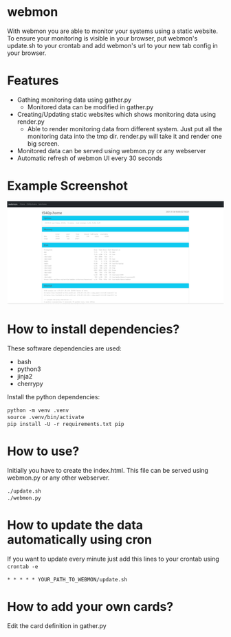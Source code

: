 # webmon

With webmon you are able to monitor your systems using a static website. To ensure your monitoring is visible in your browser, put webmon's update.sh to your crontab and add webmon's url to your new tab config in your browser.


# Features

* Gathing monitoring data using gather.py
  * Monitored data can be modified in gather.py
* Creating/Updating static websites which shows monitoring data using render.py
  * Able to render monitoring data from different system. Just put all the monitoring data into the tmp dir. render.py will take it and render one big screen.
* Monitored data can be served using webmon.py or any webserver
* Automatic refresh of webmon UI every 30 seconds


# Example Screenshot

![Screenshot](/screenshot.png?raw=true "Screenshot")


# How to install dependencies?

These software dependencies are used:
* bash
* python3
* jinja2
* cherrypy


Install the python dependencies:

```
python -m venv .venv
source .venv/bin/activate
pip install -U -r requirements.txt pip
```

# How to use?

Initially you have to create the index.html. This file can be served using webmon.py or any other webserver. 

```
./update.sh
./webmon.py
```


# How to update the data automatically using cron

If you want to update every minute just add this lines to your crontab using `crontab -e`

```
* * * * * YOUR_PATH_TO_WEBMON/update.sh
```


# How to add your own cards?

Edit the card definition in gather.py
